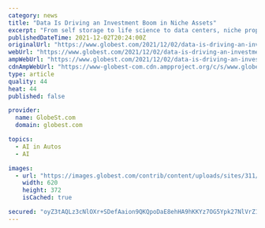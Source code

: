 ```yaml
---
category: news
title: "Data Is Driving an Investment Boom in Niche Assets"
excerpt: "From self storage to life science to data centers, niche property types are dominating investment activity post-pandemic."
publishedDateTime: 2021-12-02T20:24:00Z
originalUrl: "https://www.globest.com/2021/12/02/data-is-driving-an-investment-boom-in-niche-assets/"
webUrl: "https://www.globest.com/2021/12/02/data-is-driving-an-investment-boom-in-niche-assets/"
ampWebUrl: "https://www.globest.com/2021/12/02/data-is-driving-an-investment-boom-in-niche-assets/?amp=1"
cdnAmpWebUrl: "https://www-globest-com.cdn.ampproject.org/c/s/www.globest.com/2021/12/02/data-is-driving-an-investment-boom-in-niche-assets/?amp=1"
type: article
quality: 44
heat: 44
published: false

provider:
  name: GlobeSt.com
  domain: globest.com

topics:
  - AI in Autos
  - AI

images:
  - url: "https://images.globest.com/contrib/content/uploads/sites/311/2021/11/Working-Data-Center-Article-202111111608.jpg"
    width: 620
    height: 372
    isCached: true

secured: "oyZ3tAQLz3cNlOXr+SDefAaion9QKQpoDaE8ehHA9hKKYz7OG5Ypk27NlVrZ1p8zy7DWV3VTiH7fj00vQAg6cfa/je4kYje1/63zMwIhgglC9Eg3Y45qza/mzwDumCUjmwxyUd2uguUX243pyo8wLJMLzrSOseEmIvkxLg/bWhE2M6U6/G5Yd0RoB8skmB6+ScTnF4DFIJTdxFcpEcMKDEpxg1QaGjh3Ts+ZfgJXQfTpbncNsd5ObvDVG0EoVY+GBrwxbjLXA1fdE25HfoNikL9zxiSL0RQ/7TnZDZCQNLISojIiy0tvlck6nieMROiy0mJFzFchnYDPyjvVJF7MSLcSEJ7WQxnV4XQWwjj+yy0=;k/VpKhHc81TTeHiocgcOkA=="
---
```


